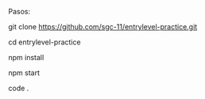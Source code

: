 Pasos:

git clone https://github.com/sgc-11/entrylevel-practice.git

cd entrylevel-practice

npm install

npm start

code .
